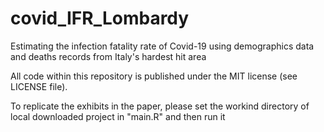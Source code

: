 # covid_IFR_Lombardy
Estimating the infection fatality rate of Covid-19 using demographics data and deaths records from Italy's hardest hit area

All code within this repository is published under the MIT license (see LICENSE file).

To replicate the exhibits in the paper, please set the workind directory of local downloaded project in "main.R" and then run it
